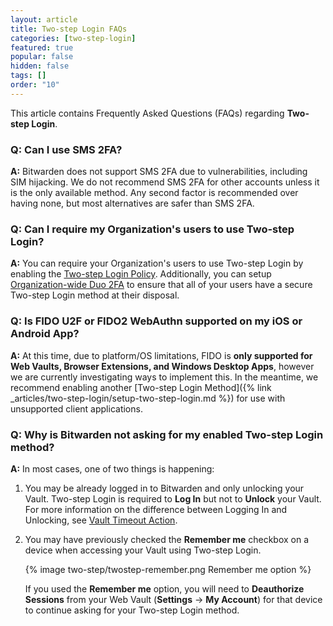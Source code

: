 ```yaml
---
layout: article
title: Two-step Login FAQs
categories: [two-step-login]
featured: true
popular: false
hidden: false
tags: []
order: "10"
---
```


This article contains Frequently Asked Questions (FAQs) regarding **Two-step Login**.

### Q: Can I use SMS 2FA?

**A:** Bitwarden does not support SMS 2FA due to vulnerabilities, including SIM hijacking. We do not recommend SMS 2FA for other accounts unless it is the only available method. Any second factor is recommended over having none, but most alternatives are safer than SMS 2FA.

### Q: Can I require my Organization's users to use Two-step Login?

**A:** You can require your Organization's users to use Two-step Login by enabling the [Two-step Login Policy]({{site.baseurl}}/policies/#two-step-login). Additionally, you can setup [Organization-wide Duo 2FA]({{site.baseurl}}/two-step-login-duo) to ensure that all of your users have a secure Two-step Login method at their disposal.

### Q: Is FIDO U2F or FIDO2 WebAuthn supported on my iOS or Android App?

**A:** At this time, due to platform/OS limitations, FIDO is **only supported for Web Vaults, Browser Extensions, and Windows Desktop Apps**, however we are currently investigating ways to implement this. In the meantime, we recommend enabling another [Two-step Login Method]({% link _articles/two-step-login/setup-two-step-login.md %}) for use with unsupported client applications.

### Q: Why is Bitwarden not asking for my enabled Two-step Login method?

**A:** In most cases, one of two things is happening:

1. You may be already logged in to Bitwarden and only unlocking your Vault. Two-step Login is required to **Log In** but not to **Unlock** your Vault. For more information on the difference between Logging In and Unlocking, see [Vault Timeout Action](https://bitwarden.com/help/vault-timeout/#vault-timeout-action).

2. You may have previously checked the **Remember me** checkbox on a device when accessing your Vault using Two-step Login.

   {% image two-step/twostep-remember.png Remember me option %}

   If you used the **Remember me** option, you will need to **Deauthorize Sessions** from your Web Vault (**Settings** &rarr; **My Account**) for that device to continue asking for your Two-step Login method.
